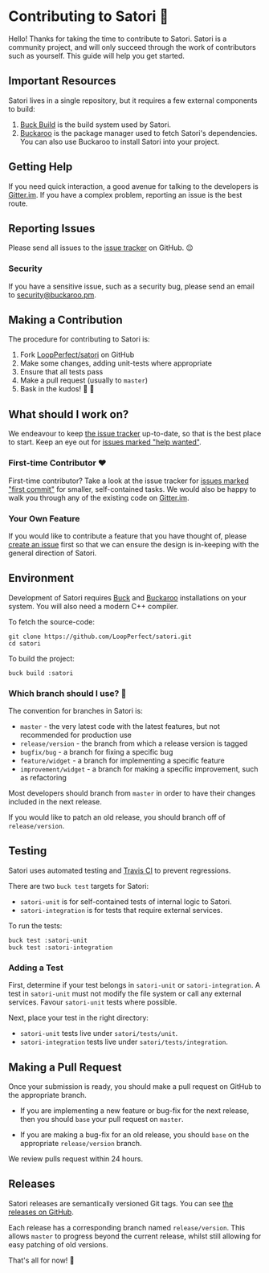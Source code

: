 # Contributing to Satori 🎉

Hello! Thanks for taking the time to contribute to Satori. Satori is a community project, and will only succeed through the work of contributors such as yourself. This guide will help you get started.


## Important Resources

Satori lives in a single repository, but it requires a few external components to build:

 1. [Buck Build](https://buckbuild.com) is the build system used by Satori.
 2. [Buckaroo](https://github.com/LoopPerfect/buckaroo) is the package manager used to fetch Satori's dependencies. You can also use Buckaroo to install Satori into your project.


## Getting Help

If you need quick interaction, a good avenue for talking to the developers is [Gitter.im](https://gitter.im/LoopPerfect/satori). If you have a complex problem, reporting an issue is the best route.


## Reporting Issues

Please send all issues to the [issue tracker](https://github.com/LoopPerfect/satori/issues) on GitHub. 😌


### Security

If you have a sensitive issue, such as a security bug, please send an email to security@buckaroo.pm.


## Making a Contribution

The procedure for contributing to Satori is:

 1. Fork [LoopPerfect/satori](https://github.com/LoopPerfect/satori) on GitHub
 2. Make some changes, adding unit-tests where appropriate
 3. Ensure that all tests pass
 4. Make a pull request (usually to `master`)
 5. Bask in the kudos! 👏 👑


## What should I work on?

We endeavour to keep [the issue tracker](https://github.com/LoopPerfect/satori/issues) up-to-date, so that is the best place to start. Keep an eye out for [issues marked "help wanted"](https://github.com/LoopPerfect/satori/labels/help%20wanted).


### First-time Contributor ❤️

First-time contributor? Take a look at the issue tracker for [issues marked "first commit"](https://github.com/LoopPerfect/satori/labels/first%20commit) for smaller, self-contained tasks. We would also be happy to walk you through any of the existing code on [Gitter.im](https://gitter.im/LoopPerfect/satori).


### Your Own Feature

If you would like to contribute a feature that you have thought of, please [create an issue](https://github.com/LoopPerfect/satori/issues) first so that we can ensure the design is in-keeping with the general direction of Satori.


## Environment

Development of Satori requires [Buck](https://buckbuild.com) and [Buckaroo](https://github.com/LoopPerfect/buckaroo/) installations on your system. You will also need a modern C++ compiler.

To fetch the source-code:

```bash=
git clone https://github.com/LoopPerfect/satori.git
cd satori
```

To build the project:

```bash=
buck build :satori
```


### Which branch should I use? 🤔

The convention for branches in Satori is:

 * `master` - the very latest code with the latest features, but not recommended for production use
 * `release/version` - the branch from which a release version is tagged
 * `bugfix/bug` - a branch for fixing a specific bug
 * `feature/widget` - a branch for implementing a specific feature
 * `improvement/widget` - a branch for making a specific improvement, such as refactoring

Most developers should branch from `master` in order to have their changes included in the next release.

If you would like to patch an old release, you should branch off of `release/version`.


## Testing

Satori uses automated testing and [Travis CI](https://travis-ci.org/LoopPerfect/satori) to prevent regressions.

There are two `buck test` targets for Satori:

 * `satori-unit` is for self-contained tests of internal logic to Satori.
 * `satori-integration` is for tests that require external services.

To run the tests:

```bash=
buck test :satori-unit
buck test :satori-integration
```


### Adding a Test

First, determine if your test belongs in `satori-unit` or `satori-integration`. A test in `satori-unit` must not modify the file system or call any external services. Favour `satori-unit` tests where possible.

Next, place your test in the right directory:

 * `satori-unit` tests live under `satori/tests/unit`.
 * `satori-integration` tests live under `satori/tests/integration`.


## Making a Pull Request

Once your submission is ready, you should make a pull request on GitHub to the appropriate branch.

 * If you are implementing a new feature or bug-fix for the next release, then you should `base` your pull request on `master`.

 * If you are making a bug-fix for an old release, you should `base` on the appropriate `release/version` branch.

We review pulls request within 24 hours.


## Releases

Satori releases are semantically versioned Git tags. You can see [the releases on GitHub](https://github.com/LoopPerfect/satori/releases).

Each release has a corresponding branch named `release/version`. This allows `master` to progress beyond the current release, whilst still allowing for easy patching of old versions.

That's all for now! 💖
